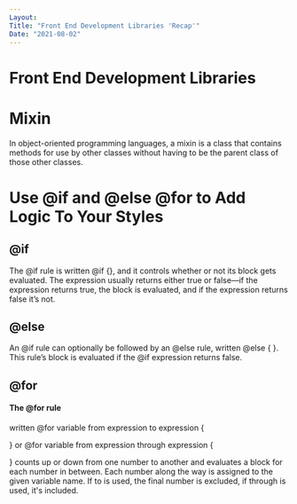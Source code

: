 ```yaml
---
Layout:
Title: "Front End Development Libraries 'Recap'"
Date: "2021-08-02"
---
```



# Front End Development Libraries

# Mixin

In object-oriented programming languages, a mixin is a class that contains methods for use by other classes without having to be the parent class of those other classes.

# Use @if and @else @for to Add Logic To Your Styles

## @if

The @if rule is written @if <expression> {}, and it controls whether or not its block gets evaluated. The expression usually returns either true or false—if the expression returns true, the block is evaluated, and if the expression returns false it’s not.

## @else

An @if rule can optionally be followed by an @else rule, written @else { }. This rule’s block is evaluated if the @if expression returns false.

## @for

#### The @for rule

 written @for variable from expression to expression {

 }
  or @for variable from expression through expression {

  }
  counts up or down from one number to another and evaluates a block for each number in between. Each number along the way is assigned to the given variable name. If to is used, the final number is excluded, if through is used, it's included.